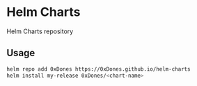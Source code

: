 # Helm Charts

Helm Charts repository

## Usage

```bash
helm repo add 0xDones https://0xDones.github.io/helm-charts
helm install my-release 0xDones/<chart-name>
```
